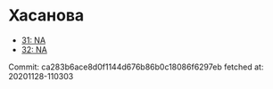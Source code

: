 # Хасанова
- [31: NA](31.md)
- [32: NA](32.md)

Commit: ca283b6ace8d0f1144d676b86b0c18086f6297eb
 fetched at: 20201128-110303
